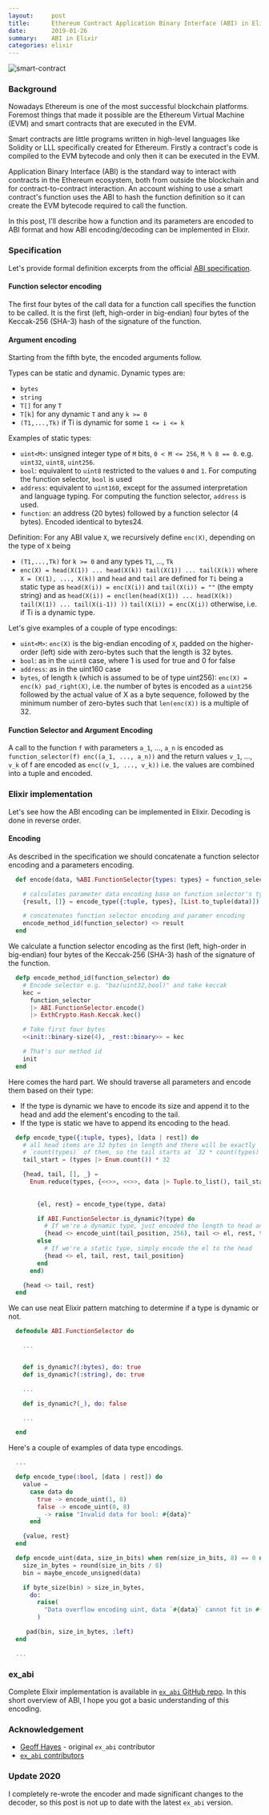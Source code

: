 ```yaml
---
layout:     post
title:      Ethereum Contract Application Binary Interface (ABI) in Elixir
date:       2019-01-26
summary:    ABI in Elixir
categories: elixir
---
```


![smart-contract](/images/2019-01-26-hands.jpg)

### Background

Nowadays Ethereum is one of the most successful blockchain platforms. Foremost things that made it possible are the Ethereum Virtual Machine (EVM) and smart contracts that are executed in the EVM.

Smart contracts are little programs written in high-level languages like Solidity or LLL specifically created for Ethereum. Firstly a contract's code is compiled to the EVM bytecode and only then it can be executed in the EVM.

Application Binary Interface (ABI) is the standard way to interact with contracts in the Ethereum ecosystem, both from outside the blockchain and for contract-to-contract interaction. An account wishing to use a smart contract's function uses the ABI to hash the function definition so it can create the EVM bytecode required to call the function.

In this post, I'll describe how a function and its parameters are encoded to ABI format and how ABI encoding/decoding can be implemented in Elixir.

### Specification

Let's provide formal definition excerpts from the official [ABI specification](https://solidity.readthedocs.io/en/develop/abi-spec.html).

#### Function selector encoding

The first four bytes of the call data for a function call specifies the function to be called. It is the first (left, high-order in big-endian) four bytes of the Keccak-256 (SHA-3) hash of the signature of the function.

#### Argument encoding

Starting from the fifth byte, the encoded arguments follow.

Types can be static and dynamic. Dynamic types are:
- `bytes`
- `string`
- `T[]` for any `T`
- `T[k]` for any dynamic `T` and any `k >= 0`
- `(T1,...,Tk)` if Ti is dynamic for some `1 <= i <= k`

Examples of static types:

- `uint<M>`: unsigned integer type of `M` bits, `0 < M <= 256`, `M % 8 == 0`. e.g. `uint32`, `uint8`, `uint256`.
- `bool`: equivalent to `uint8` restricted to the values `0` and `1`. For computing the function selector, `bool` is used
- `address`: equivalent to `uint160`, except for the assumed interpretation and language typing. For computing the function selector, `address` is used.
- `function`: an address (20 bytes) followed by a function selector (4 bytes). Encoded identical to bytes24.

Definition: For any ABI value `X`, we recursively define `enc(X)`, depending on the type of `X` being

- `(T1,...,Tk)` for `k >= 0` and any types `T1`, …, `Tk`
- `enc(X) = head(X(1)) ... head(X(k)) tail(X(1)) ... tail(X(k))` where `X = (X(1), ..., X(k))` and `head` and `tail` are defined for `Ti` being a static type as `head(X(i)) = enc(X(i))` and `tail(X(i)) = ""` (the empty string) and as
`head(X(i)) = enc(len(head(X(1)) ... head(X(k)) tail(X(1)) ... tail(X(i-1)) ))` `tail(X(i)) = enc(X(i))` otherwise, i.e. if Ti is a dynamic type.

Let's give examples of a couple of type encodings:

- `uint<M>`: `enc(X)` is the big-endian encoding of `X`, padded on the higher-order (left) side with zero-bytes such that the length is 32 bytes.
- `bool`: as in the `uint8` case, where 1 is used for true and 0 for false
- `address`: as in the uint160 case
- `bytes`, of length `k` (which is assumed to be of type uint256): `enc(X) = enc(k) pad_right(X)`, i.e. the number of bytes is encoded as a `uint256` followed by the actual value of X as a byte sequence, followed by the minimum number of zero-bytes such that `len(enc(X))` is a multiple of 32.

#### Function Selector and Argument Encoding

A call to the function `f` with parameters `a_1`, ..., `a_n` is encoded as `function_selector(f) enc((a_1, ..., a_n))` and the return values `v_1`, ..., `v_k` of f are encoded as `enc((v_1, ..., v_k))` i.e. the values are combined into a tuple and encoded.

### Elixir implementation

Let's see how the ABI encoding can be implemented in Elixir. Decoding is done in reverse order.

#### Encoding

As described in the specification we should concatenate a function selector encoding and a parameters encoding.

```elixir
  def encode(data, %ABI.FunctionSelector{types: types} = function_selector) do

    # calculates parameter data encoding base on function selector's types
    {result, []} = encode_type({:tuple, types}, [List.to_tuple(data)])

    # concatenates function selector encoding and paramer encoding
    encode_method_id(function_selector) <> result
  end
```

We calculate a function selector encoding as the first (left, high-order in big-endian) four bytes of the Keccak-256 (SHA-3) hash of the signature of the function.

```elixir
  defp encode_method_id(function_selector) do
    # Encode selector e.g. "baz(uint32,bool)" and take keccak
    kec =
      function_selector
      |> ABI.FunctionSelector.encode()
      |> ExthCrypto.Hash.Keccak.kec()

    # Take first four bytes
    <<init::binary-size(4), _rest::binary>> = kec

    # That's our method id
    init
  end
```

Here comes the hard part. We should traverse all parameters and encode them based on their type:

- If the type is dynamic we have to encode its size and append it to the head and add the element's encoding to the tail.
- If the type is static we have to append its encoding to the head.

```elixir
  defp encode_type({:tuple, types}, [data | rest]) do
    # all head items are 32 bytes in length and there will be exactly
    # `count(types)` of them, so the tail starts at `32 * count(types)`.
    tail_start = (types |> Enum.count()) * 32

    {head, tail, [], _} =
      Enum.reduce(types, {<<>>, <<>>, data |> Tuple.to_list(), tail_start}, fn type,
                                                                               {head, tail, data,
                                                                                tail_position} ->
        {el, rest} = encode_type(type, data)

        if ABI.FunctionSelector.is_dynamic?(type) do
          # If we're a dynamic type, just encoded the length to head and the element to body
          {head <> encode_uint(tail_position, 256), tail <> el, rest, tail_position + byte_size(el)}
        else
          # If we're a static type, simply encode the el to the head
          {head <> el, tail, rest, tail_position}
        end
      end)

    {head <> tail, rest}
  end
```

We can use neat Elixir pattern matching to determine if a type is dynamic or not.

```elixir
  defmodule ABI.FunctionSelector do

    ...


    def is_dynamic?(:bytes), do: true
    def is_dynamic?(:string), do: true

    ...

    def is_dynamic?(_), do: false

    ...

  end
```

Here's a couple of examples of data type encodings.

```elixir
  ...

  defp encode_type(:bool, [data | rest]) do
    value =
      case data do
        true -> encode_uint(1, 8)
        false -> encode_uint(0, 8)
        _ -> raise "Invalid data for bool: #{data}"
      end

    {value, rest}
  end

  defp encode_uint(data, size_in_bits) when rem(size_in_bits, 8) == 0 do
    size_in_bytes = round(size_in_bits / 8)
    bin = maybe_encode_unsigned(data)

    if byte_size(bin) > size_in_bytes,
      do:
        raise(
          "Data overflow encoding uint, data `#{data}` cannot fit in #{size_in_bytes * 8} bits"
        )

     pad(bin, size_in_bytes, :left)
  end

  ...
```

### ex_abi

Complete Elixir implementation is available in [`ex_abi` GitHub repo](https://github.com/poanetwork/ex_abi). In this short overview of ABI, I hope you got a basic understanding of this encoding.


### Acknowledgement

- [Geoff Hayes](https://github.com/hayesgm) - original `ex_abi` contributor
- [`ex_abi` contributors](https://github.com/poanetwork/ex_abi/graphs/contributors)


### Update 2020

I completely re-wrote the encoder and made significant changes to the decoder, so this post is not up to date with the latest `ex_abi` version.
